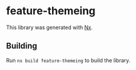 # feature-themeing

This library was generated with [Nx](https://nx.dev).

## Building

Run `nx build feature-themeing` to build the library.
